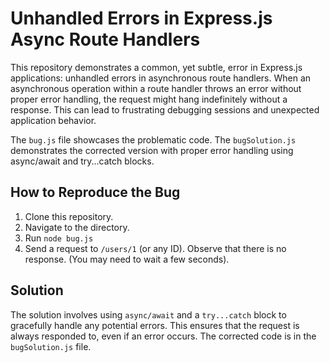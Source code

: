 # Unhandled Errors in Express.js Async Route Handlers

This repository demonstrates a common, yet subtle, error in Express.js applications: unhandled errors in asynchronous route handlers.  When an asynchronous operation within a route handler throws an error without proper error handling, the request might hang indefinitely without a response. This can lead to frustrating debugging sessions and unexpected application behavior.

The `bug.js` file showcases the problematic code. The `bugSolution.js` demonstrates the corrected version with proper error handling using async/await and try...catch blocks.

## How to Reproduce the Bug

1. Clone this repository.
2. Navigate to the directory.
3. Run `node bug.js`
4. Send a request to `/users/1` (or any ID).  Observe that there is no response.  (You may need to wait a few seconds).

## Solution

The solution involves using `async/await` and a `try...catch` block to gracefully handle any potential errors.  This ensures that the request is always responded to, even if an error occurs. The corrected code is in the `bugSolution.js` file.